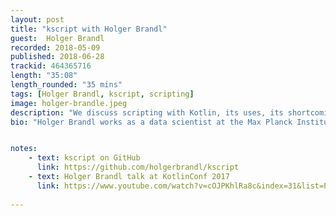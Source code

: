 ```yaml
---
layout: post
title: "kscript with Holger Brandl"
guest:  Holger Brandl
recorded: 2018-05-09
published: 2018-06-28
trackid: 464365716
length: "35:08"
length_rounded: "35 mins"
tags: [Holger Brandl, kscript, scripting]
image: holger-brandle.jpeg
description: "We discuss scripting with Kotlin, its uses, its shortcomings and how the Open Source project kscript enhances on what Kotlin provides out of the box."
bio: "Holger Brandl works as a data scientist at the Max Planck Institute of Molecular Cell Biology and Genetics (Dresden, Germany). He holds a Ph.D. degree in machine learning, and has developed new concepts in the field of computational linguistics. More recently he has co-authored publications in high-ranking journals such as Nature and Science. He is a main developer of the R Language Integration for Intellij IDEA, which is increasingly written in Kotlin, and has published several Kotlin artifacts for bioinformatics, high-performance computing and data mining."


notes: 
    - text: kscript on GitHub
      link: https://github.com/holgerbrandl/kscript
    - text: Holger Brandl talk at KotlinConf 2017
      link: https://www.youtube.com/watch?v=cOJPKhlRa8c&index=31&list=PLQ176FUIyIUY6UK1cgVsbdPYA3X5WLam5
      
---
```



